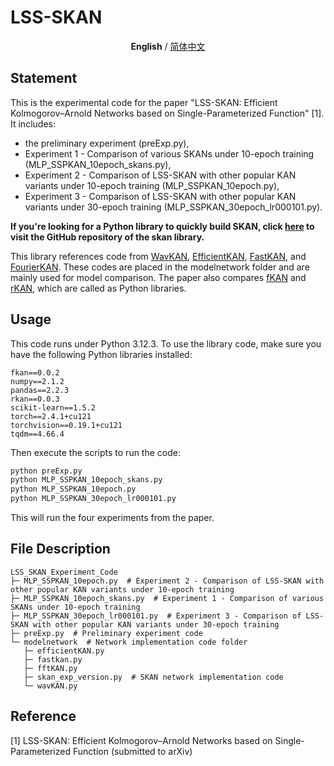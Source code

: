# LSS-SKAN
<p align="center"><b>English</b> / <a href="https://github.com/chikkkit/LSS-SKAN/blob/main/README_zh.md">简体中文</a></p>

## Statement
This is the experimental code for the paper "LSS-SKAN: Efficient Kolmogorov–Arnold Networks based on Single-Parameterized Function" [1]. It includes:  
- the preliminary experiment (preExp.py), 
- Experiment 1 - Comparison of various SKANs under 10-epoch training (MLP_SSPKAN_10epoch_skans.py),   
- Experiment 2 - Comparison of LSS-SKAN with other popular KAN variants under 10-epoch training (MLP_SSPKAN_10epoch.py),   
- Experiment 3 - Comparison of LSS-SKAN with other popular KAN variants under 30-epoch training (MLP_SSPKAN_30epoch_lr000101.py).  

**If you're looking for a Python library to quickly build SKAN, click [here](https://github.com/chikkkit/SKAN) to visit the GitHub repository of the skan library.**

This library references code from [WavKAN](https://github.com/zavareh1/Wav-KAN), [EfficientKAN](https://github.com/Blealtan/efficient-kan), [FastKAN](https://github.com/ZiyaoLi/fast-kan), and [FourierKAN](https://github.com/GistNoesis/FourierKAN). These codes are placed in the modelnetwork folder and are mainly used for model comparison. The paper also compares [fKAN](https://github.com/alirezaafzalaghaei/fKAN) and [rKAN](https://github.com/alirezaafzalaghaei/rKAN), which are called as Python libraries.

## Usage
This code runs under Python 3.12.3. To use the library code, make sure you have the following Python libraries installed:
```
fkan==0.0.2
numpy==2.1.2
pandas==2.2.3
rkan==0.0.3
scikit-learn==1.5.2
torch==2.4.1+cu121
torchvision==0.19.1+cu121
tqdm==4.66.4
```
Then execute the scripts to run the code:
```bash
python preExp.py
python MLP_SSPKAN_10epoch_skans.py
python MLP_SSPKAN_10epoch.py
python MLP_SSPKAN_30epoch_lr000101.py
```
This will run the four experiments from the paper.

## File Description
```
LSS_SKAN_Experiment_Code
├─ MLP_SSPKAN_10epoch.py  # Experiment 2 - Comparison of LSS-SKAN with other popular KAN variants under 10-epoch training
├─ MLP_SSPKAN_10epoch_skans.py  # Experiment 1 - Comparison of various SKANs under 10-epoch training
├─ MLP_SSPKAN_30epoch_lr000101.py  # Experiment 3 - Comparison of LSS-SKAN with other popular KAN variants under 30-epoch training
├─ preExp.py  # Preliminary experiment code
└─ modelnetwork  # Network implementation code folder
   ├─ efficientKAN.py
   ├─ fastkan.py
   ├─ fftKAN.py
   ├─ skan_exp_version.py  # SKAN network implementation code
   └─ wavKAN.py
```

## Reference
[1] LSS-SKAN: Efficient Kolmogorov–Arnold Networks based on Single-Parameterized Function (submitted to arXiv)
